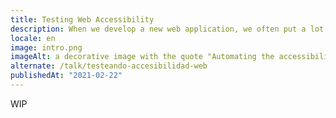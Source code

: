 ```yaml
---
title: Testing Web Accessibility
description: When we develop a new web application, we often put a lot of work on the design, on making it beautiful and usable. In other words, we want our web app to be effective, efficient, and satisfying for the user. But a lot of times we don’t think about the user experience for people with disabilities, including people with age-related impairments.
locale: en
image: intro.png
imageAlt: a decorative image with the quote "Automating the accessibility tests of your source code with GitHub Actions"
alternate: /talk/testeando-accesibilidad-web
publishedAt: "2021-02-22"
---
```


WIP

